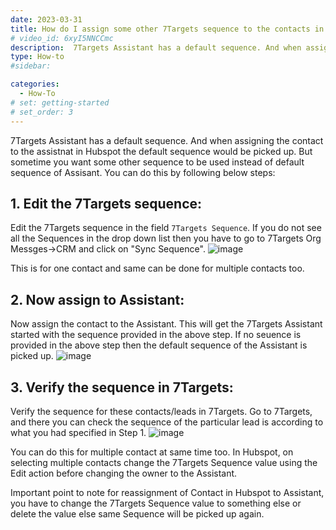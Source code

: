 ```yaml
---
date: 2023-03-31
title: How do I assign some other 7Targets sequence to the contacts in Hubspot ?
# video_id: 6xyI5NNCCmc
description:  7Targets Assistant has a default sequence. And when assigning the contact to the assistnat in Hubspot the default sequence would be picked up. But sometime you want some other sequence to be used instead of default sequence of Assisant. You can do this by following below steps.
type: How-to
#sidebar:

categories:
  - How-To
# set: getting-started
# set_order: 3
---
```


7Targets Assistant has a default sequence. And when assigning the contact to the assistnat in Hubspot the default sequence would be picked up. But sometime you want some other sequence to be used instead of default sequence of Assisant. You can do this by following below steps:

## 1. Edit the 7Targets sequence:
Edit the 7Targets sequence in the field `7Targets Sequence`. If you do not see all the Sequences in the drop down list then you have to go to 7Targets Org Messges->CRM and click on "Sync Sequence".
![image](../../images/case1_2.png)

This is for one contact and same can be done for multiple contacts too.

## 2. Now assign to Assistant:
Now assign the contact to the Assistant. This will get the 7Targets Assistant started with the sequence provided in the above step. If no seuence is provided in the above step then the default sequence of the Assistant is picked up. 
![image](../../images/case1_3.png)

## 3. Verify the sequence in 7Targets:
Verify the sequence for these contacts/leads in 7Targets. Go to 7Targets, and there you can check the sequence of the particular lead is according to what you had specified in Step 1.
![image](../../images/case1_4.png)

You can do this for multiple contact at same time too. In Hubspot, on selecting multiple contacts change the 7Targets Sequence value using the Edit action before changing the owner to the Assistant. 

Important point to note for reassignment of Contact in Hubspot to Assistant, you have to change the 7Targets Sequence value to something else or delete the value else same Sequence will be picked up again. 
